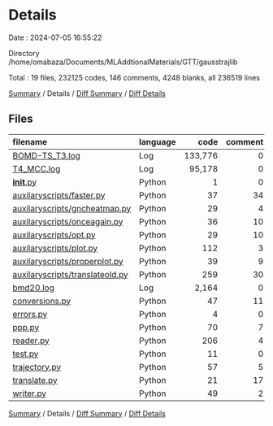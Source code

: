 # Details

Date : 2024-07-05 16:55:22

Directory /home/omabaza/Documents/MLAddtionalMaterials/GTT/gausstrajlib

Total : 19 files,  232125 codes, 146 comments, 4248 blanks, all 236519 lines

[Summary](results.md) / Details / [Diff Summary](diff.md) / [Diff Details](diff-details.md)

## Files
| filename | language | code | comment | blank | total |
| :--- | :--- | ---: | ---: | ---: | ---: |
| [BOMD-TS_T3.log](/BOMD-TS_T3.log) | Log | 133,776 | 0 | 2,211 | 135,987 |
| [T4_MCC.log](/T4_MCC.log) | Log | 95,178 | 0 | 1,428 | 96,606 |
| [__init__.py](/__init__.py) | Python | 1 | 0 | 1 | 2 |
| [auxilaryscripts/faster.py](/auxilaryscripts/faster.py) | Python | 37 | 34 | 15 | 86 |
| [auxilaryscripts/gncheatmap.py](/auxilaryscripts/gncheatmap.py) | Python | 29 | 4 | 12 | 45 |
| [auxilaryscripts/onceagain.py](/auxilaryscripts/onceagain.py) | Python | 36 | 10 | 18 | 64 |
| [auxilaryscripts/opt.py](/auxilaryscripts/opt.py) | Python | 29 | 10 | 13 | 52 |
| [auxilaryscripts/plot.py](/auxilaryscripts/plot.py) | Python | 112 | 3 | 48 | 163 |
| [auxilaryscripts/properplot.py](/auxilaryscripts/properplot.py) | Python | 39 | 9 | 11 | 59 |
| [auxilaryscripts/translateold.py](/auxilaryscripts/translateold.py) | Python | 259 | 30 | 127 | 416 |
| [bmd20.log](/bmd20.log) | Log | 2,164 | 0 | 203 | 2,367 |
| [conversions.py](/conversions.py) | Python | 47 | 11 | 12 | 70 |
| [errors.py](/errors.py) | Python | 4 | 0 | 2 | 6 |
| [ppp.py](/ppp.py) | Python | 70 | 7 | 35 | 112 |
| [reader.py](/reader.py) | Python | 206 | 4 | 61 | 271 |
| [test.py](/test.py) | Python | 11 | 0 | 2 | 13 |
| [trajectory.py](/trajectory.py) | Python | 57 | 5 | 7 | 69 |
| [translate.py](/translate.py) | Python | 21 | 17 | 18 | 56 |
| [writer.py](/writer.py) | Python | 49 | 2 | 24 | 75 |

[Summary](results.md) / Details / [Diff Summary](diff.md) / [Diff Details](diff-details.md)